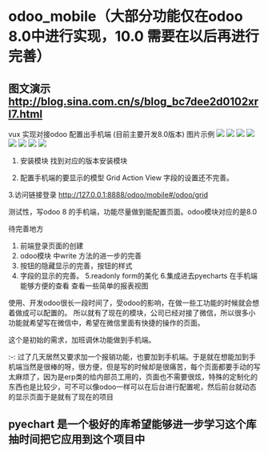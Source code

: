 # odoo_mobile（大部分功能仅在odoo 8.0中进行实现，10.0 需要在以后再进行完善）
## 图文演示 http://blog.sina.com.cn/s/blog_bc7dee2d0102xrl7.html
vux 实现对接odoo 配置出手机端 (目前主要开发8.0版本)
图片示例
![](https://github.com/gilbert-yuan/odoo_mobile/blob/8.0/mobile/description/QQ20180629-101702.png)
![](https://github.com/gilbert-yuan/odoo_mobile/blob/8.0/mobile/description/QQ20180629-101646.png)
![](https://github.com/gilbert-yuan/odoo_mobile/blob/8.0/mobile/description/QQ20180629-101742.png)
![](https://github.com/gilbert-yuan/odoo_mobile/blob/8.0/mobile/description/2018-07-23%2017.23.37.gif)
![](https://github.com/gilbert-yuan/odoo_mobile/blob/8.0/mobile/description/2018-07-23%2017.27.12.gif)
![](https://github.com/gilbert-yuan/odoo_mobile/blob/8.0/mobile/description/2018-07-23%2017.27.47.gif)
![](https://github.com/gilbert-yuan/odoo_mobile/blob/8.0/mobile/description/2018-07-23%2017.31.17.gif)
![](https://github.com/gilbert-yuan/odoo_mobile/blob/8.0/mobile/description/2018-07-23%2017.30.40.gif)
1. 安装模块
  找到对应的版本安装模块
    
2. 配置手机端的要显示的模型 Grid Action View
   字段的设置还不完善。
   
3.访问链接登录 http://127.0.0.1:8888/odoo/mobile#/odoo/grid
  
测试性，写odoo 8 的手机端，功能尽量做到能配置页面。odoo模块对应的是8.0

待完善地方

1. 前端登录页面的创建
2. odoo模块 中write 方法的进一步的完善
3. 按钮的隐藏显示的完善，按钮的样式
4. 字段的显示的完善。
5.readonly form的美化
6.集成进去pyecharts 在手机端能够方便的查看 查看一些简单的报表视图

使用、开发odoo很长一段时间了，受odoo的影响，在做一些工功能的时候就会想着做成可以配置的。
所以就有了现在的模块，公司已经对接了微信，所以很多小功能就希望写在微信中，希望在微信里面有快捷的操作的页面。

这个是初始的需求，加班调休功能做到手机端。

:-: 过了几天居然又要求加一个报销功能，也要加到手机端。于是就在想能加到手机端当然是很棒的呀，很方便，但是写的时候却是很痛苦，每个页面都要手动的写太麻烦了，因为是erp类的给内部员工用的，页面也不需要很炫，特殊的定制化的东西也是比较少，可不可以像odoo一样可以在后台进行配置呢，然后前台就动态的显示页面于是就有了现在的项目


 

## pyechart 是一个极好的库希望能够进一步学习这个库 抽时间把它应用到这个项目中

